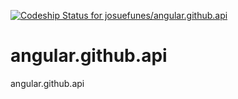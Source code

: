 
[ ![Codeship Status for josuefunes/angular.github.api](https://codeship.com/projects/d0044ba0-4993-0132-225f-1e041e72ac74/status)](https://codeship.com/projects/46128)


angular.github.api
====================

angular.github.api
